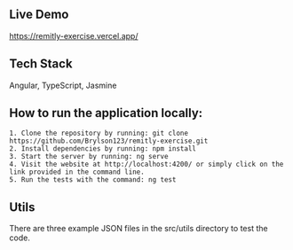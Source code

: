 ## Live Demo
https://remitly-exercise.vercel.app/

## Tech Stack
Angular, TypeScript, Jasmine

## How to run the application locally:
    1. Clone the repository by running: git clone https://github.com/Brylson123/remitly-exercise.git
    2. Install dependencies by running: npm install
    3. Start the server by running: ng serve
    4. Visit the website at http://localhost:4200/ or simply click on the link provided in the command line.
    5. Run the tests with the command: ng test

## Utils
There are three example JSON files in the src/utils directory to test the code.
